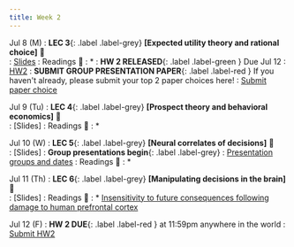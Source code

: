 ```yaml
---
title: Week 2 
---
```


Jul 8 (M)
: **LEC 3**{: .label .label-grey} **[Expected utility theory and rational choice]** 🎥  
    : [Slides](https://canvas.ucsd.edu/files/12802695/download?download_frd=1)
: Readings 📖
: * 
:  **HW 2 RELEASED**{: .label .label-green } Due Jul 12
    : [HW2](https://canvas.ucsd.edu/files/)
:  **SUBMIT GROUP PRESENTATION PAPER**{: .label .label-red } If you haven't already, please submit your top 2 paper choices here!
    : [Submit paper choice](https://forms.gle/b9MgsnbDfZBzDxGe9)

Jul 9 (Tu)
: **LEC 4**{: .label .label-grey} **[Prospect theory and behavioral economics]** 🎥  
    : [Slides]
: Readings 📖
: * 

Jul 10 (W)
: **LEC 5**{: .label .label-grey} **[Neural correlates of decisions]** 🎥  
    : [Slides]
: **Group presentations begin**{: .label .label-grey} 
    : [Presentation groups and dates](./)
: Readings 📖
: * 

Jul 11 (Th)
: **LEC 6**{: .label .label-grey} **[Manipulating decisions in the brain]** 🎥  
    : [Slides]
: Readings 📖
: * [Insensitivity to future consequences following damage to human prefrontal cortex](https://canvas.ucsd.edu/files/12799596/download?download_frd=1)

Jul 12 (F)
:  **HW 2 DUE**{: .label .label-red } at 11:59pm anywhere in the world
    : [Submit HW2](https://canvas.ucsd.edu/courses/57867/assignments/820351)
